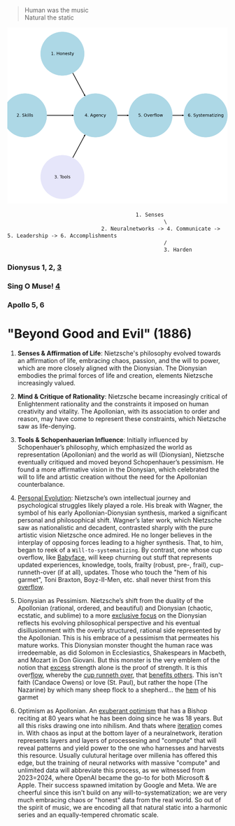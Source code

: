 > Human was the music       
Natural the static      

![](python.png)

                                             1. Senses
                                                      \
                                  2. Neuralnetworks -> 4. Communicate -> 5. Leadership -> 6. Accomplishments
                                                      /
                                                      3. Harden


### Dionysus 1, 2, [3](https://en.wikisource.org/wiki/An_Attempt_at_Self-Criticism)
### Sing O Muse! [4](https://abikesa.github.io/why-python/)
### Apollo 5, 6


# "Beyond Good and Evil" (1886)

1. **Senses & Affirmation of Life**: Nietzsche's philosophy evolved towards an affirmation of life, embracing chaos, passion, and the will to power, which are more closely aligned with the Dionysian. The Dionysian embodies the primal forces of life and creation, elements Nietzsche increasingly valued.

2. **Mind & Critique of Rationality**: Nietzsche became increasingly critical of Enlightenment rationality and the constraints it imposed on human creativity and vitality. The Apollonian, with its association to order and reason, may have come to represent these constraints, which Nietzsche saw as life-denying.

3. **Tools & Schopenhauerian Influence**: Initially influenced by Schopenhauer’s philosophy, which emphasized the world as representation (Apollonian) and the world as will (Dionysian), Nietzsche eventually critiqued and moved beyond Schopenhauer’s pessimism. He found a more affirmative vision in the Dionysian, which celebrated the will to life and artistic creation without the need for the Apollonian counterbalance.

4. [Personal Evolution](https://www.gutenberg.org/files/1998/1998-h/1998-h.htm#link2H_4_0003): Nietzsche’s own intellectual journey and psychological struggles likely played a role. His break with Wagner, the symbol of his early Apollonian-Dionysian synthesis, marked a significant personal and philosophical shift. Wagner’s later work, which Nietzsche saw as nationalistic and decadent, contrasted sharply with the pure artistic vision Nietzsche once admired. He no longer believes in the interplay of opposing forces leading to a higher synthesis. That, to him, began to reek of a `Will-to-systematizing`. By contrast, one whose cup overflow, like [Babyface](https://abikesa.github.io/edmonds/), will keep churning out stuff that represents updated experiences, knowledge, tools, frailty (robust, pre-, frail), cup-runneth-over (if at all), updates. Those who touch the "hem of his garmet", Toni Braxton, Boyz-II-Men, etc. shall never thirst from this [overflow](https://en.wikipedia.org/wiki/Relaxation_(psychology)).

5. Dionysian as Pessimism. Nietzsche’s shift from the duality of the Apollonian (rational, ordered, and beautiful) and Dionysian (chaotic, ecstatic, and sublime) to a more [exclusive focus](https://en.wikipedia.org/wiki/Nihilism#Positions) on the Dionysian reflects his evolving philosophical perspective and his eventual disillusionment with the overly structured, rational side represented by the Apollonian. This is his embrace of a pessimism that permeates his mature works. This Dionysian monster thought the human race was irredeemable, as did Solomon in Ecclesiastics, Shakespears in Macbeth, and Mozart in Don Giovani. But this monster is the very emblem of the notion that [excess](https://www.handprint.com/SC/NIE/GotDamer.html#:~:text=Excess%20strength%20alone%20is%20the,all%2Dtoo%2Dheavy%20seriousness.) strength alone is the proof of strength. It is this over[flow](https://www.gutenberg.org/files/52263/52263-h/52263-h.htm), whereby the [cup runneth over](https://www.biblegateway.com/passage/?search=Psalm+23%3A5&version=KJV), that [benefits others](https://www.biblegateway.com/passage/?search=Matthew%2022%3A37-40&version=KJV). This isn't faith (Candace Owens) or love (St. Paul), but rather the hope (The Nazarine) by which many sheep flock to a shepherd... the [hem](https://www.biblegateway.com/passage/?search=Matthew%209%3A18-26%2CMark%205%3A22-43%2CLuke%208%3A41-56&version=KJV) of his garmet
   
6. Optimism as Apollonian. An [exuberant optimism](https://www.gutenberg.org/files/174/174-h/174-h.htm) that has a Bishop reciting at 80 years what he has been doing since he was 18 years. But all this risks drawing one into nihilism. And thats where [iteration](https://abikesa.github.io/iterate/intro.html) comes in. With chaos as input at the bottom layer of a neuralnetwork, iteration represents layers and layers of processesing and "compute" that will reveal patterns and yield power to the one who harnesses and harvests this resource. Usually culutural heritage over millenia has offered this edge, but the training of neural networks with massive "compute" and unlimited data will abbreviate this process, as we witnessed from 2023=2024, where OpenAI became the go-to for both Microsoft & Apple. Their success spawned imitation by Google and Meta. We are cheerful since this isn't build on any will-to-systematization; we are very much embracing chaos or "honest" data from the real world. So out of the spirit of music, we are encoding all that natural static into a harmonic series and an equally-tempered chromatic scale.

